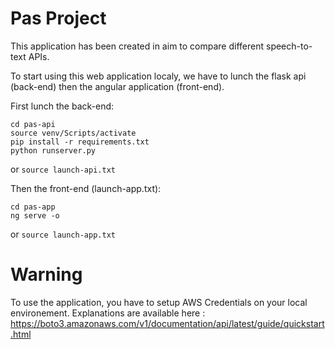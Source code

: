 # Pas Project

This application has been created in aim to compare different speech-to-text APIs.

To start using this web application localy, we have to lunch the flask api (back-end) then the angular application (front-end).

First lunch the back-end:

```
cd pas-api
source venv/Scripts/activate
pip install -r requirements.txt
python runserver.py
```
or
`source launch-api.txt`


Then the front-end (launch-app.txt):

```
cd pas-app
ng serve -o
```
or
`source launch-app.txt`

# Warning

To use the application, you have to setup AWS Credentials on your local environement. Explanations are available here : https://boto3.amazonaws.com/v1/documentation/api/latest/guide/quickstart.html
